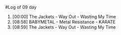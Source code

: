 #Log of 09 day

1. [00:00] The Jackets - Way Out - Wasting My Time
1. [08:58] BABYMETAL - Metal Resistance - KARATE
1. [08:59] The Jackets - Way Out - Wasting My Time
